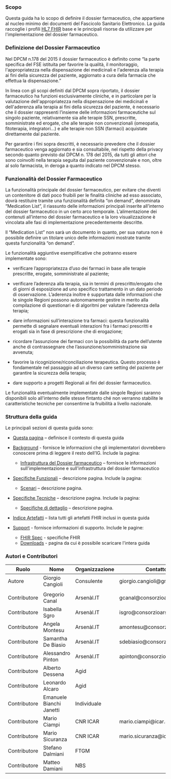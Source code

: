 ### Scopo

Questa guida ha lo scopo di definire il dossier farmaceutico, che appartiene al nucleo minimo dei documenti del Fascicolo Sanitario Elettronico.
La guida raccoglie i profili [HL7 FHIR](http://hl7.org/fhir) base e le principali risorse da utilizzare per l'implementazione del dossier farmaceutico.

### Definizione del Dossier Farmaceutico

Nel DPCM n.178 del 2015 il dossier farmaceutico è definito come “la parte specifica del FSE istituita per favorire la qualità, il monitoraggio, l'appropriatezza nella dispensazione dei medicinali e l'aderenza alla terapia ai fini della sicurezza del paziente, aggiornato a cura della farmacia che effettua la dispensazione.”

In linea con gli scopi definiti dal DPCM sopra riportato, il dossier farmaceutico ha funzioni esclusivamente cliniche, e in particolare per la valutazione dell'appropriatezza nella dispensazione dei medicinali e dell'aderenza alla terapia ai fini della sicurezza del paziente, è necessario che il dossier rappresenti l’insieme delle informazioni farmaceutiche sul singolo paziente, relativamente sia alle terapie SSN, prescritte, somministrate ed erogate, che alle terapie non convenzionali (omeopatia, fitoterapia, integratori…) e alle terapie non SSN (farmaci) acquistate direttamente dal paziente.

Per garantire i fini sopra descritti, è necessario prevedere che il dossier farmaceutico venga aggiornato e sia consultabile, nel rispetto della privacy secondo quanto previsto dal DPCM n. 178 del 2015, da tutti gli attori che sono coinvolti nella terapia seguita dal paziente convenzionale e non, oltre al solo farmacista, in deroga a quanto indicato nel DPCM stesso.

### Funzionalità del Dossier Farmaceutico

La funzionalità principale del dossier farmaceutico, per evitare che diventi un contenitore di dati poco fruibili per le finalità cliniche ad esso associato, dovrà restituire tramite una funzionalità definita “on demand”, denominata “Medication List”, il riassunto delle informazioni principali inserite all’interno del dossier farmaceutico in un certo arco temporale. L’alimentazione dei contenuti all’interno del dossier farmaceutico e la loro visualizzazione è vincolata alle fasi di implementazione precedentemente descritte.

Il “Medication List” non sarà un documento in quanto, per sua natura non è possibile definire un titolare unico delle informazioni mostrate tramite questa funzionalità “on demand”.

Le funzionalità aggiuntive esemplificative che potranno essere implementate sono:
  - verificare l’appropriatezza d’uso dei farmaci in base alle terapie prescritte, erogate, somministrate al paziente;

  - verificare l’aderenza alla terapia, sia in termini di prescritto/erogato che di giorni di esposizione ad uno specifico trattamento in un dato periodo di osservazione. L’aderenza inoltre è supportata dalle informazioni che le singole Regioni possono autonomamente gestire in merito alla compilazione di questionari e di algoritmi per valutare l’aderenza della terapia;
  - dare informazioni sull’interazione tra farmaci: questa funzionalità permette di segnalare eventuali interazioni fra i farmaci prescritti e erogati sia in fase di prescrizione che di erogazione;
  - ricordare l’assunzione dei farmaci con la possibilità da parte dell’utente anche di contrassegnare che l’assunzione/somministrazione sia avvenuta;
  - favorire la ricognizione/riconciliazione terapeutica. Questo processo è fondamentale nel passaggio ad un diverso care setting del paziente per garantire la sicurezza della terapia;
  - dare supporto a progetti Regionali ai fini del dossier farmaceutico.  

Le funzionalità eventualmente implementate dalle singole Regioni saranno disponibili solo all'interno delle stesse fintanto ché non verranno stabilite le caratteristiche tecniche per consentirne la fruibilità a livello nazionale.

### Struttura della guida

Le principali sezioni di questa guida sono:

  - [Questa pagina](index.html) – definisce il contesto di questa guida

  - [Background](design.html) - fornisce le informazioni che gli implementatori dovrebbero conoscere prima di leggere il resto dell’IG. Include la pagina:
    
      - [Infrastruttura del Dossier farmaceutico](design.html) – fornisce le informazioni sull'implementazione e sull'infrastruttura del dossier farmaceutico

  - [Specifiche Funzionali](scenario.html) – descrizione pagina. Include la pagina:
  
      - [Scenari](spec.htm) – descrizione pagina.
      
  - [Specifiche Tecniche](spec.html) – descrizione pagina. Include la pagina:
  
      - [Specifiche di dettaglio](scenario.htm) – descrizione pagina.
      
  - [Indice Artefatti](artifacts.html) – lista tutti gli artefatti FHIR inclusi in questa guida

  - [Support](downloads.html) - fornisce informazioni di supporto. Include le pagine:
  
      - [FHIR Spec](http://hl7.org/fhir/R4/index.html) - specifiche FHIR
      - [Downloads](downloads.html) - pagina da cui è possibile scaricare l'intera guida

### Autori e Contributori

<table>
<thead>
<tr class="header">
<th>Ruolo</th>
<th>Nome</th>
<th>Organizzazione</th>
<th>Contatto</th>
</tr>
</thead>
<tbody>
<tr class="odd">
<td>Autore</td>
<td>Giorgio Cangioli</td>
<td>Consulente</td>
<td>giorgio.cangioli@gmail.com</td>
</tr>
<tr class="even">
<td></td>
<td></td>
<td></td>
<td></td>
</tr>
<tr class="odd">
<td>Contributore</td>
<td>Gregorio Canal</td>
<td>Arsenàl.IT</td>
<td>gcanal@consorzioarsenal.it</td>
</tr>
<tr class="even">
<td>Contributore</td>
<td>Isabella Sgro</td>
<td>Arsenàl.IT</td>
<td>isgro@consorzioarsenal.it</td>
</tr>
<tr class="odd">
<td>Contributore</td>
<td>Angela Montesu</td>
<td>Arsenàl.IT</td>
<td>amontesu@consorzioarsenal.it</td>
</tr>
<tr class="even">
<td>Contributore</td>
<td>Samantha De Biasio</td>
<td>Arsenàl.IT</td>
<td>sdebiasio@consorzioarsenal.it</td>
</tr>
<tr class="odd">
<td>Contributore</td>
<td>Alessandro Pinton</td>
<td>Arsenàl.IT</td>
<td>apinton@consorzioarsenal.it</td>
</tr>
<tr class="even">
<td>Contributore</td>
<td>Alberto Dessena</td>
<td>Agid</td>
<td></td>
</tr>
<tr class="odd">
<td>Contributore</td>
<td>Leonardo Alcaro</td>
<td>Agid</td>
<td></td>
</tr>
<tr class="even">
<td>Contributore</td>
<td>Emanuele Bianchi Janetti</td>
<td>Individuale</td>
<td></td>
</tr>
<tr class="odd">
<td>Contributore</td>
<td>Mario Ciampi</td>
<td>CNR ICAR</td>
<td>mario.ciampi@icar.cnr.it</td>
</tr>
<tr class="even">
<td>Contributore</td>
<td>Mario Sicuranza</td>
<td>CNR ICAR</td>
<td>mario.sicuranza@icar.cnr.it</td>
</tr>
<tr class="odd">
<td>Contributore</td>
<td>Stefano Dalmiani</td>
<td>FTGM</td>
<td></td>
</tr>
<tr class="even">
<td>Contributore</td>
<td>Matteo Damiani</td>
<td>NBS</td>
<td></td>
</tr>
</tbody>
</table>
